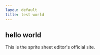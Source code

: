 ```yaml
---
layou: default
title: test world
---
```

## hello world 

This is the sprite sheet editor's official site.
